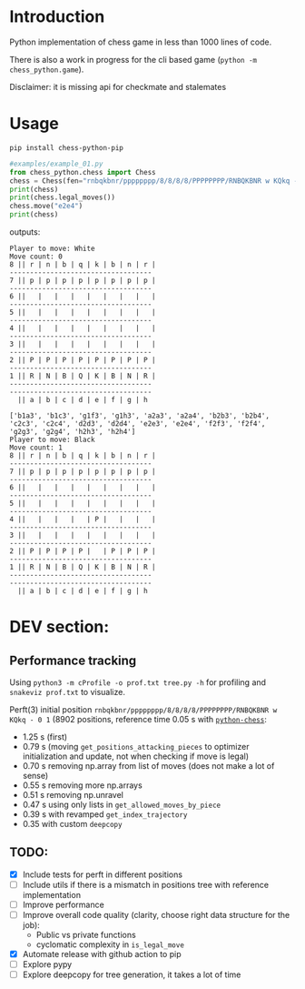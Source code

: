 # Introduction

Python implementation of chess game in less than 1000 lines of code.

There is also a work in progress for the cli based game (`python -m chess_python.game`).

Disclaimer: it is missing api for checkmate and stalemates

# Usage

```
pip install chess-python-pip
```

```python
#examples/example_01.py
from chess_python.chess import Chess
chess = Chess(fen="rnbqkbnr/pppppppp/8/8/8/8/PPPPPPPP/RNBQKBNR w KQkq - 0 0") # Default
print(chess)
print(chess.legal_moves())
chess.move("e2e4")
print(chess)
```

outputs:

```
Player to move: White
Move count: 0
8 || r | n | b | q | k | b | n | r |
-----------------------------------
7 || p | p | p | p | p | p | p | p |
-----------------------------------
6 ||   |   |   |   |   |   |   |   |
-----------------------------------
5 ||   |   |   |   |   |   |   |   |
-----------------------------------
4 ||   |   |   |   |   |   |   |   |
-----------------------------------
3 ||   |   |   |   |   |   |   |   |
-----------------------------------
2 || P | P | P | P | P | P | P | P |
-----------------------------------
1 || R | N | B | Q | K | B | N | R |
-----------------------------------
-----------------------------------
  || a | b | c | d | e | f | g | h

['b1a3', 'b1c3', 'g1f3', 'g1h3', 'a2a3', 'a2a4', 'b2b3', 'b2b4', 'c2c3', 'c2c4', 'd2d3', 'd2d4', 'e2e3', 'e2e4', 'f2f3', 'f2f4', 'g2g3', 'g2g4', 'h2h3', 'h2h4']
Player to move: Black
Move count: 1
8 || r | n | b | q | k | b | n | r |
-----------------------------------
7 || p | p | p | p | p | p | p | p |
-----------------------------------
6 ||   |   |   |   |   |   |   |   |
-----------------------------------
5 ||   |   |   |   |   |   |   |   |
-----------------------------------
4 ||   |   |   |   | P |   |   |   |
-----------------------------------
3 ||   |   |   |   |   |   |   |   |
-----------------------------------
2 || P | P | P | P |   | P | P | P |
-----------------------------------
1 || R | N | B | Q | K | B | N | R |
-----------------------------------
-----------------------------------
  || a | b | c | d | e | f | g | h
```

# DEV section:

## Performance tracking

Using `python3 -m cProfile -o prof.txt tree.py -h` for profiling and `snakeviz prof.txt` to
visualize.

Perft(3) initial position `rnbqkbnr/pppppppp/8/8/8/8/PPPPPPPP/RNBQKBNR w KQkq - 0 1` (8902
positions, reference time 0.05 s with
[`python-chess`](https://python-chess.readthedocs.io/en/latest/):

- 1.25 s (first)
- 0.79 s (moving `get_positions_attacking_pieces` to optimizer initialization and update, not when
  checking if move is legal)
- 0.70 s removing np.array from list of moves (does not make a lot of sense)
- 0.55 s removing more np.arrays
- 0.51 s removing np.unravel
- 0.47 s using only lists in `get_allowed_moves_by_piece`
- 0.39 s with revamped `get_index_trajectory`
- 0.35 with custom `deepcopy`

## TODO:

- [x] Include tests for perft in different positions
- [ ] Include utils if there is a mismatch in positions tree with reference implementation
- [ ] Improve performance
- [ ] Improve overall code quality (clarity, choose right data structure for the job):
    - Public vs private functions
    - cyclomatic complexity in `is_legal_move`
- [x] Automate release with github action to pip
- [ ] Explore pypy
- [ ] Explore deepcopy for tree generation, it takes a lot of time
